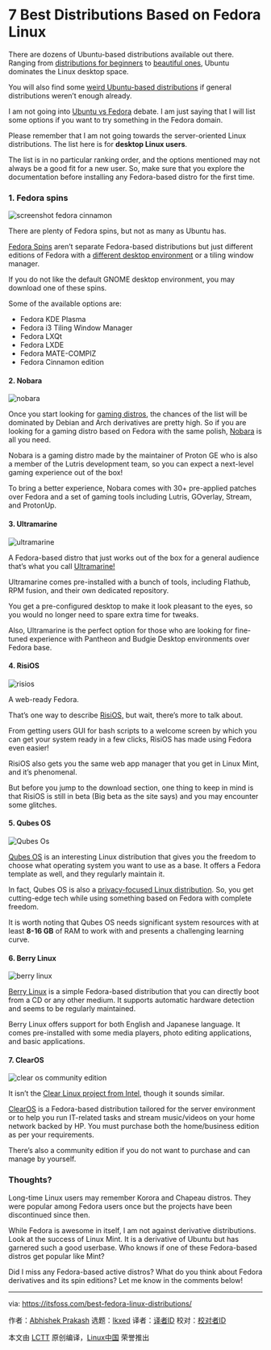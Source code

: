 [#]: subject: "7 Best Distributions Based on Fedora Linux"
[#]: via: "https://itsfoss.com/best-fedora-linux-distributions/"
[#]: author: "Abhishek Prakash https://itsfoss.com/"
[#]: collector: "lkxed"
[#]: translator: " "
[#]: reviewer: " "
[#]: publisher: " "
[#]: url: " "

7 Best Distributions Based on Fedora Linux
======

There are dozens of Ubuntu-based distributions available out there. Ranging from [distributions for beginners][1] to [beautiful ones][2], Ubuntu dominates the Linux desktop space.

You will also find some [weird Ubuntu-based distributions][3] if general distributions weren’t enough already.

I am not going into [Ubuntu vs Fedora][4] debate. I am just saying that I will list some options if you want to try something in the Fedora domain.

Please remember that I am not going towards the server-oriented Linux distributions. The list here is for **desktop Linux users**.

The list is in no particular ranking order, and the options mentioned may not always be a good fit for a new user. So, make sure that you explore the documentation before installing any Fedora-based distro for the first time.

### 1. Fedora spins

![screenshot fedora cinnamon][5]

There are plenty of Fedora spins, but not as many as Ubuntu has.

[Fedora Spins][6] aren’t separate Fedora-based distributions but just different editions of Fedora with a [different desktop environment][7] or a tiling window manager.

If you do not like the default GNOME desktop environment, you may download one of these spins.

Some of the available options are:

* Fedora KDE Plasma
* Fedora i3 Tiling Window Manager
* Fedora LXQt
* Fedora LXDE
* Fedora MATE-COMPIZ
* Fedora Cinnamon edition

#### 2. Nobara 

![nobara][8]

Once you start looking for [gaming distros][9], the chances of the list will be dominated by Debian and Arch derivatives are pretty high. So if you are looking for a gaming distro based on Fedora with the same polish, [Nobara][10] is all you need.

Nobara is a gaming distro made by the maintainer of Proton GE who is also a member of the Lutris development team, so you can expect a next-level gaming experience out of the box!

To bring a better experience, Nobara comes with 30+ pre-applied patches over Fedora and a set of gaming tools including Lutris, GOverlay, Stream, and ProtonUp.

#### 3. Ultramarine

![ultramarine][11]

A Fedora-based distro that just works out of the box for a general audience that’s what you call [Ultramarine!][12]

Ultramarine comes pre-installed with a bunch of tools, including Flathub, RPM fusion, and their own dedicated repository.

You get a pre-configured desktop to make it look pleasant to the eyes, so you would no longer need to spare extra time for tweaks.

Also, Ultramarine is the perfect option for those who are looking for fine-tuned experience with Pantheon and Budgie Desktop environments over Fedora base.

#### 4. RisiOS

![risios][13]

A web-ready Fedora.

That’s one way to describe [RisiOS,][14] but wait, there’s more to talk about.

From getting users GUI for bash scripts to a welcome screen by which you can get your system ready in a few clicks, RisiOS has made using Fedora even easier!

RisiOS also gets you the same web app manager that you get in Linux Mint, and it’s phenomenal.

But before you jump to the download section, one thing to keep in mind is that RisiOS is still in beta (Big beta as the site says) and you may encounter some glitches.

#### 5. Qubes OS

![Qubes Os][15]

[Qubes OS][16] is an interesting Linux distribution that gives you the freedom to choose what operating system you want to use as a base. It offers a Fedora template as well, and they regularly maintain it.

In fact, Qubes OS is also a [privacy-focused Linux distribution][17]. So, you get cutting-edge tech while using something based on Fedora with complete freedom.

It is worth noting that Qubes OS needs significant system resources with at least **8-16 GB** of RAM to work with and presents a challenging learning curve.

#### 6. Berry Linux

![berry linux][18]

[Berry Linux][19] is a simple Fedora-based distribution that you can directly boot from a CD or any other medium. It supports automatic hardware detection and seems to be regularly maintained.

Berry Linux offers support for both English and Japanese language. It comes pre-installed with some media players, photo editing applications, and basic applications.

#### 7. ClearOS

![clear os community edition][20]

It isn’t the [Clear Linux project from Intel][21], though it sounds similar.

[ClearOS][22] is a Fedora-based distribution tailored for the server environment or to help you run IT-related tasks and stream music/videos on your home network backed by HP. You must purchase both the home/business edition as per your requirements.

There’s also a community edition if you do not want to purchase and can manage by yourself.

### Thoughts?

Long-time Linux users may remember Korora and Chapeau distros. They were popular among Fedora users once but the projects have been discontinued since then.

While Fedora is awesome in itself, I am not against derivative distributions. Look at the success of Linux Mint. It is a derivative of Ubuntu but has garnered such a good userbase. Who knows if one of these Fedora-based distros get popular like Mint?

Did I miss any Fedora-based active distros? What do you think about Fedora derivatives and its spin editions? Let me know in the comments below!

--------------------------------------------------------------------------------

via: https://itsfoss.com/best-fedora-linux-distributions/

作者：[Abhishek Prakash][a]
选题：[lkxed][b]
译者：[译者ID](https://github.com/译者ID)
校对：[校对者ID](https://github.com/校对者ID)

本文由 [LCTT](https://github.com/LCTT/TranslateProject) 原创编译，[Linux中国](https://linux.cn/) 荣誉推出

[a]: https://itsfoss.com/
[b]: https://github.com/lkxed
[1]: https://itsfoss.com/best-linux-beginners/
[2]: https://itsfoss.com/beautiful-linux-distributions/
[3]: https://itsfoss.com/weird-ubuntu-based-linux-distributions/
[4]: https://itsfoss.com/ubuntu-vs-fedora/
[5]: https://itsfoss.com/wp-content/uploads/2021/05/screenshot-fedora-cinnamon.jpg
[6]: https://spins.fedoraproject.org/
[7]: https://itsfoss.com/best-linux-desktop-environments/
[8]: https://itsfoss.com/wp-content/uploads/2022/08/nobara.png
[9]: https://itsfoss.com/linux-gaming-distributions/
[10]: https://nobaraproject.org/
[11]: https://itsfoss.com/wp-content/uploads/2022/08/ultramarine.png
[12]: https://ultramarine-linux.org/
[13]: https://itsfoss.com/wp-content/uploads/2022/08/risios.png
[14]: https://risi.io/
[15]: https://itsfoss.com/wp-content/uploads/2020/03/qubes-os.jpg
[16]: https://www.qubes-os.org/
[17]: https://itsfoss.com/privacy-focused-linux-distributions/
[18]: https://itsfoss.com/wp-content/uploads/2021/05/berry-linux.png
[19]: https://berry-lab.net/eberry.html
[20]: https://itsfoss.com/wp-content/uploads/2021/05/clear-os-community-edition.png
[21]: https://itsfoss.com/clear-linux/
[22]: https://www.clearos.com

